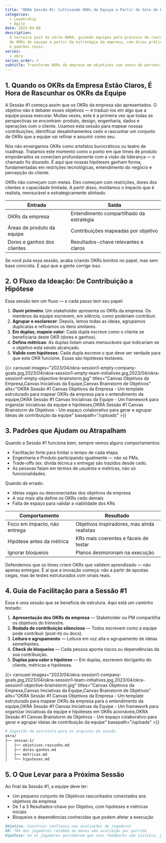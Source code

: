 ```yaml
---
title: "OKRA Sessão #1: Cultivando OKRs de Equipe a Partir do Solo da Estratégia"
categories:
  - Leadership
  - Agile
date: 2023-04-08
description:
  O terceiro post da série OKRA, guiando equipes pelo processo de rascunho
  de OKRs de equipe a partir da estratégia da empresa, com dicas práticas de facilitação
  e padrões reais.
series:
  - okra
series_order: 3
subtitle: Transforme OKRs da empresa em objetivos com senso de pertencimento do time através de ideação colaborativa, formação de hipóteses e mapeamento fundamentado de restrições
---
```


## 1. Quando os OKRs da Empresa Estão Claros, É Hora de Rascunhar os OKRs da Equipe

A Sessão #1 começa assim que os OKRs da empresa são apresentados. O objetivo não é debater esses objetivos — é traduzi-los em algo que a equipe possa executar. Muitas vezes, esta é a primeira vez que todas as perspectivas se encontram: produto, design, engenharia, dados e operações com o cliente. Usamos esta sessão para mapear nossas contribuições, identificar desalinhamentos cedo e rascunhar um conjunto de OKRs que a equipe vai refinar e assumir como seu.

Nós não enxergamos OKRs como artefatos burocráticos ou teatro de roadmap. Tratamos este momento como o ponto em que times de produto empoderados se conectam profundamente com a visão da liderança — o chamado fio dourado. É aqui que nossas hipóteses ganham forma, fundamentadas em restrições tecnológicas, entendimento do negócio e percepção do cliente.

OKRs não começam com metas. Eles começam com restrições, dores dos clientes e capacidade limitada. A partir disso, moldamos o impacto que é realista, mensurável e estrategicamente alinhado.

| Entrada                     | Saída                                    |
| --------------------------- | ---------------------------------------- |
| OKRs da empresa             | Entendimento compartilhado da estratégia |
| Áreas de produto da equipe  | Contribuições mapeadas por objetivo      |
| Dores e ganhos dos clientes | Resultados-chave relevantes e claros     |

Se você pula essa sessão, acaba criando OKRs bonitos no papel, mas sem base concreta. É aqui que a gente corrige isso.

## 2. O Fluxo da Ideação: De Contribuição a Hipótese

Essa sessão tem um fluxo — e cada passo tem seu papel:

1. **Ouvir primeiro**: Um stakeholder apresenta os OKRs da empresa. Os membros da equipe escrevem, em silêncio, como poderiam contribuir.
2. **Agrupar e esclarecer**: Depois, lemos todas as ideias, agrupamos duplicatas e refinamos os itens similares.
3. **Em duplas, mapeie valor**: Cada dupla escreve como o cliente se beneficiaria deste OKR (dores e ganhos).
4. **Defina métricas**: As duplas listam sinais mensuráveis que indicariam se o objetivo está sendo alcançado.
5. **Valide com hipóteses**: Cada dupla escreve o que deve ser verdade para que este OKR funcione. Essas são hipóteses testáveis.

{{< carousel images="2023/04/okra-session1-empty-company-goals.jpg,2023/04/okra-session1-empty-team-initiatives.jpg,2023/04/okra-session1-empty-objective-brainstorm.jpg" titles="Canvas Objetivos da Empresa,Canvas Iniciativas da Equipe,Canvas Brainstorm de Objetivos" alts="OKRA Sessão #1 Canvas Objetivos da Empresa - Um template estruturado para mapear OKRs da empresa para o entendimento da equipe,OKRA Sessão #1 Canvas Iniciativas da Equipe - Um framework para organizar iniciativas da equipe e hipóteses,OKRA Sessão #1 Canvas Brainstorm de Objetivos - Um espaço colaborativo para gerar e agrupar ideias de contribuição da equipe" basepath="/uploads" >}}

## 3. Padrões que Ajudam ou Atrapalham

Quando a Sessão #1 funciona bem, sempre vemos alguns comportamentos:

- Facilitação forte para limitar o tempo de cada etapa.
- Engenharia e Produto participando igualmente — não só PMs.
- Trade-offs (ex: dívida técnica x entrega) são trazidos desde cedo.
- As pessoas falam em termos de _usuários_ e _métricas_, não só funcionalidades.

Quando dá errado:

- Ideias vagas ou desconectadas dos objetivos da empresa
- A voz mais alta define os OKRs cedo demais
- Falta de espaço para validar a viabilidade dos KRs

| Comportamento                | Resultado                                   |
| ---------------------------- | ------------------------------------------- |
| Foco em impacto, não entrega | Objetivos inspiradores, mas ainda realistas |
| Hipótese antes da métrica    | KRs mais coerentes e fáceis de testar       |
| Ignorar bloqueios            | Planos desmoronam na execução               |

Defendemos que os times criem OKRs que validem aprendizado — não apenas entregas. É aí que a inovação começa: não a partir de apostas cegas, mas de testes estruturados com sinais reais.

## 4. Guia de Facilitação para a Sessão #1

Essa é uma sessão que se beneficia de estrutura. Aqui está um caminho testado:

1. **Apresentação dos OKRs da empresa** — Stakeholder ou PM compartilha os objetivos do trimestre.
2. **Rodada de contribuição silenciosa** — Todos escrevem como a equipe pode contribuir (post-its ou docs).
3. **Leitura e agrupamento** — Leitura em voz alta e agrupamento de ideias semelhantes.
4. **Check de bloqueios** — Cada pessoa aponta riscos ou dependências da sua contribuição.
5. **Duplas para valor e hipótese** — Em duplas, escrevem dor/ganho do cliente, métricas e hipóteses.

{{< carousel images="2023/04/okra-session1-company-goals.jpg,2023/04/okra-session1-team-initiatives.jpg,2023/04/okra-session1-objective-brainstorm.jpg" titles="Canvas Objetivos da Empresa,Canvas Iniciativas da Equipe,Canvas Brainstorm de Objetivos" alts="OKRA Sessão #1 Canvas Objetivos da Empresa - Um template estruturado para mapear OKRs da empresa para o entendimento da equipe,OKRA Sessão #1 Canvas Iniciativas da Equipe - Um framework para organizar iniciativas da equipe e hipóteses em OKRs acionáveis,OKRA Sessão #1 Canvas Brainstorm de Objetivos - Um espaço colaborativo para gerar e agrupar ideias de contribuição da equipe" basepath="/uploads" >}}

```bash
# Sugestão de estrutura para os arquivos da sessão
okra/
├── sessao-1/
│   ├── objetivos-rascunho.md
│   ├── dores-ganhos.md
│   ├── metricas.md
│   └── hipoteses.md
```

## 5. O Que Levar para a Próxima Sessão

Ao final da Sessão #1, a equipe deve ter:

- Um pequeno conjunto de Objetivos rascunhados conectados aos objetivos da empresa
- De 1 a 3 Resultados-chave por Objetivo, com hipóteses e métricas iniciais
- Bloqueios e dependências conhecidas que podem afetar a execução

```markdown
Objetivo: Construir confiança nas avaliações de jogadores
KR: 70% dos jogadores recebem ao menos uma avaliação por partida
Hipótese: Se os jogadores perceberem que seus feedbacks são visíveis, participarão mais ativamente das avaliações.
```
